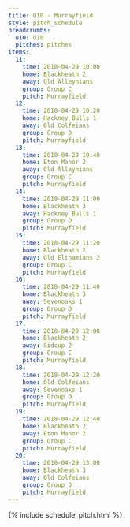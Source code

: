 ```yaml
---
title: U10 - Murrayfield
style: pitch_schedule
breadcrumbs:
  u10: U10
  pitches: pitches
items:
  11:
    time: 2018-04-29 10:00
    home: Blackheath 2
    away: Old Alleynians
    group: Group C
    pitch: Murrayfield
  12:
    time: 2018-04-29 10:20
    home: Hackney Bulls 1
    away: Old Colfeians
    group: Group D
    pitch: Murrayfield
  13:
    time: 2018-04-29 10:40
    home: Eton Manor 2
    away: Old Alleynians
    group: Group C
    pitch: Murrayfield
  14:
    time: 2018-04-29 11:00
    home: Blackheath 3
    away: Hackney Bulls 1
    group: Group D
    pitch: Murrayfield
  15:
    time: 2018-04-29 11:20
    home: Blackheath 2
    away: Old Elthamians 2
    group: Group C
    pitch: Murrayfield
  16:
    time: 2018-04-29 11:40
    home: Blackheath 3
    away: Sevenoaks 1
    group: Group D
    pitch: Murrayfield
  17:
    time: 2018-04-29 12:00
    home: Blackheath 2
    away: Sidcup 2
    group: Group C
    pitch: Murrayfield
  18:
    time: 2018-04-29 12:20
    home: Old Colfeians
    away: Sevenoaks 1
    group: Group D
    pitch: Murrayfield
  19:
    time: 2018-04-29 12:40
    home: Blackheath 2
    away: Eton Manor 2
    group: Group C
    pitch: Murrayfield
  20:
    time: 2018-04-29 13:00
    home: Blackheath 3
    away: Old Colfeians
    group: Group D
    pitch: Murrayfield
---
```


{% include schedule_pitch.html %}
